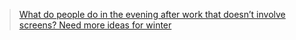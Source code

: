 > [What do people do in the evening after work that doesn’t involve screens? Need more ideas for winter](https://twitter.com/thecaitcode/status/1451353379133820928)